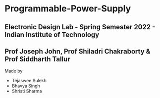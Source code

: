 # Programmable-Power-Supply
## Electronic Design Lab - Spring Semester 2022 - Indian Institute of Technology
## Prof Joseph John, Prof Shiladri Chakraborty & Prof Siddharth Tallur

Made by
- Tejaswee Sulekh
- Bhavya Singh
- Shristi Sharma
